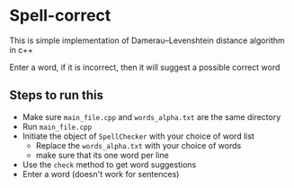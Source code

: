 # Spell-correct
This is simple implementation of Damerau–Levenshtein distance algorithm in c++

Enter a word, if it is incorrect, then it will suggest a possible correct word

## Steps to run this
- Make sure `main_file.cpp` and `words_alpha.txt` are the same directory
- Run `main_file.cpp`
- Initiate the object of `SpellChecker` with your choice of word list
  - Replace the `words_alpha.txt` with your choice of words
  - make sure that its one word per line
- Use the `check` method to get word suggestions
- Enter a word (doesn't work for sentences)
